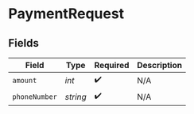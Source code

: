 # PaymentRequest


## Fields

| Field              | Type               | Required           | Description        |
| ------------------ | ------------------ | ------------------ | ------------------ |
| `amount`           | *int*              | :heavy_check_mark: | N/A                |
| `phoneNumber`      | *string*           | :heavy_check_mark: | N/A                |